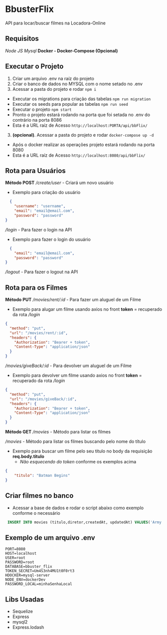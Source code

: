 # BbusterFlix
API para locar/buscar filmes na Locadora-Online

## Requisitos

*Node JS*
*Mysql*
**Docker - Docker-Compose (Opcional)**

## Executar o Projeto
1. Criar um arquivo .env na raíz do projeto
2. Criar o banco de dados no MYSQL com o nome setado no .env
3. Acessar a pasta do projeto e rodar ```npm i ```
  - Executar os migrations para criação das tabelas ```npm run migration```
  - Executar os seeds para popular as tabelas ```npm run seed```
  - Executar o projeto ```npm start```
  - Pronto o projeto estará rodando na porta que foi setada no .env do contrário na porta 8086 
  - Esta é a URL raíz de Acesso ```http://localhost:PORTA/api/bbFlix/ ``` 
3. **(opcional)**. Acessar a pasta do projeto e rodar ```docker-compose up -d```
  - Após o docker realizar as operações projeto estará rodando na porta 8080
  - Esta é a URL raíz de Acesso ```http://localhost:8080/api/bbFlix/ ```

## Rota para Usuários

**Método POST**
*/create/user* - Criará um novo usuário
  - Exemplo para criação do usuário
```json
  {
	"username": "username",
	"email": "email@email.com",
	"password": "password"
}
```

*/login* - Para fazer o login na API
  - Exemplo para fazer o login do usuário
```json
  {
	"email": "email@email.com",
	"password": "password"
}
```

*/logout* - Para fazer o logout na API


## Rota para os Filmes

**Método PUT**
*/movies/rent/:id* - Para fazer um aluguel de um Filme
  - Exemplo para alugar um filme usando axios no front
  **token** = recuperado da rota */login*
```json
{
  "method": "put",
  "url": "/movies/rent/:id",
  "headers": {
    "Authorization": "Bearer + token",
    "Content-Type": "application/json"
  }
}
```

*/movies/giveBack/:id* - Para devolver um aluguel de um Filme
  - Exemplo para devolver um filme usando axios no front
  **token** = recuperado da rota */login*
```json
{
  "method": "put",
  "url": "/movies/giveBack/:id",
  "headers": {
    "Authorization": "Bearer + token",
    "Content-Type": "application/json"
  }
}
```

**Método GET**
*/movies* - Método para listar os filmes


*/movies* - Método para listar os filmes buscando pelo nome do título
- Exemplo para buscar um filme pelo seu titulo no body da requisição **req.body.titulo**
  - *Não esquecendo do token* conforme os exemplos acima
```json
{
	"titulo": "Batman Begins"
}
```

## Criar filmes no banco
 - Acessar a base de dados e rodar o script abaixo como exemplo conforme o necessário
 ```sql
  INSERT INTO movies (titulo,diretor,createdAt, updatedAt) VALUES('Army of the Dead: Invasão em Las Vegas', 'Zack Snyder', CURRENT_TIMESTAMP, CURRENT_TIMESTAMP)
 ```

 ## Exemplo de um arquivo .env
  ```
  PORT=8080
  HOST=localhost
  USER=root
  PASSWORD=root
  DATABASE=bbuster_flix
  TOKEN_SECRET=Um4S3nh4MU1t0F0rt3
  HDOCKER=mysql-server
  NODE_ENV=dockerDev
  PASSWORD_LOCAL=minhaSenhaLocal
  ```

 ## Libs Usadas

* Sequelize
* Express
* mysql2
* Express.lodash
